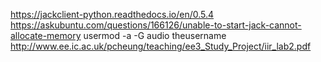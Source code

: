 https://jackclient-python.readthedocs.io/en/0.5.4
https://askubuntu.com/questions/166126/unable-to-start-jack-cannot-allocate-memory
usermod -a -G audio theusername
http://www.ee.ic.ac.uk/pcheung/teaching/ee3_Study_Project/iir_lab2.pdf